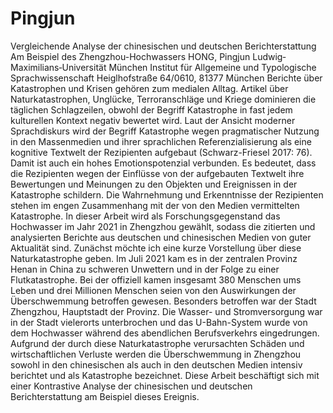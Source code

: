 # Pingjun
Vergleichende Analyse der chinesischen und deutschen Berichterstattung Am Beispiel des Zhengzhou-Hochwassers  HONG, Pingjun Ludwig‐Maximilians‐Universität München Institut für Allgemeine und Typologische Sprachwissenschaft Heiglhofstraße 64/0610, 81377 München Berichte über Katastrophen und Krisen gehören zum medialen Alltag. Artikel über Naturkatastrophen, Unglücke, Terroranschläge und Kriege dominieren die täglichen Schlagzeilen, obwohl der Begriff Katastrophe in fast jedem kulturellen Kontext negativ bewertet wird. Laut der Ansicht moderner Sprachdiskurs wird der Begriff Katastrophe wegen pragmatischer Nutzung in den Massenmedien und ihrer sprachlichen Referenzialisierung als eine kognitive Textwelt der Rezipienten aufgebaut (Schwarz-Friesel 2017: 76). Damit ist auch ein hohes Emotionspotenzial verbunden. Es bedeutet, dass die Rezipienten wegen der Einflüsse von der aufgebauten Textwelt ihre Bewertungen und Meinungen zu den Objekten und Ereignissen in der Katastrophe schildern. Die Wahrnehmung und Erkenntnisse der Rezipienten stehen im engen Zusammenhang mit der von den Medien vermittelten Katastrophe. In dieser Arbeit wird als Forschungsgegenstand das Hochwasser im Jahr 2021 in Zhengzhou gewählt, sodass die zitierten und analysierten Berichte aus deutschen und chinesischen Medien von guter Aktualität sind. Zunächst möchte ich eine kurze Vorstellung über diese Naturkatastrophe geben. Im Juli 2021 kam es in der zentralen Provinz Henan in China zu schweren Unwettern und in der Folge zu einer Flutkatastrophe. Bei der offiziell kamen insgesamt 380 Menschen ums Leben und drei Millionen Menschen seien von den Auswirkungen der Überschwemmung betroffen gewesen. Besonders betroffen war der Stadt Zhengzhou, Hauptstadt der Provinz. Die Wasser- und Stromversorgung war in der Stadt vielerorts unterbrochen und das U-Bahn-System wurde von dem Hochwasser während des abendlichen Berufsverkehrs eingedrungen. Aufgrund der durch diese Naturkatastrophe verursachten Schäden und wirtschaftlichen Verluste werden die Überschwemmung in Zhengzhou sowohl in den chinesischen als auch in den deutschen Medien intensiv berichtet und als Katastrophe bezeichnet. Diese Arbeit beschäftigt sich mit einer Kontrastive Analyse der chinesischen und deutschen Berichterstattung am Beispiel dieses Ereignis.  
